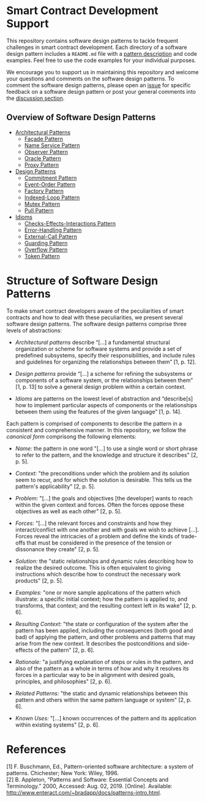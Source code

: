 # Smart Contract Development Support
This repository contains software design patterns to tackle frequent challenges in smart contract development. Each directory of a software design pattern includes a `README.md` file with a [pattern description](#structure-of-the-software-design-patterns) and code examples. Feel free to use the code examples for your individual purposes.

We encourage you to support us in maintaining this repository and welcome your questions and comments on the software design patterns. To comment the software design patterns, please open an [issue](https://github.com/KITcii/smart-contract-dev-support/issues) for specific feedback on a software design pattern or post your general comments into the [discussion section](https://github.com/KITcii/smart-contract-dev-support/discussions).

## Overview of Software Design Patterns

* [Architectural Patterns](Architectural%20Patterns/README.md)
  * [Façade Pattern](Architectural%20Patterns/Façade%20Pattern/README.md)
  * [Name
  Service Pattern](Architectural%20Patterns/Name-Service%20Pattern/README.md)
  * [Observer Pattern](Architectural%20Patterns/Observer%20Pattern/README.md)
  * [Oracle Pattern](Architectural%20Patterns/Oracle%20Pattern/README.md)
  * [Proxy Pattern](Architectural%20Patterns/Proxy%20Pattern/README.md)
* [Design Patterns](Design%20Patterns/README.md)
  * [Commitment Pattern](Design%20Patterns/Commitment%20Pattern/README.md)
  * [Event-Order Pattern](Design%20Patterns/Event-Order%20Pattern/README.md)
  * [Factory Pattern](Design%20Patterns/Factory%20Pattern/README.md#context)
  * [Indexed-Loop Pattern](Design%20Patterns/Indexed-Loop%20Pattern/README.md)
  * [Mutex Pattern](Design%20Patterns/Mutex%20Pattern/README.md)
  * [Pull Pattern](Design%20Patterns/Pull%20Pattern/README.md)
* [Idioms](Idioms/README.md#introduction)
  * [Checks-Effects-Interactions Pattern](Idioms/Checks-Effects-Interactions%20Pattern/README.md)
  * [Error-Handling Pattern](Idioms/Error-Handling%20Pattern/README.md)
  * [External-Call Pattern](Idioms/External-Call%20Pattern/README.md)
  * [Guarding Pattern](Idioms/Guarding%20Pattern/README.md)
  * [Overflow Pattern](Idioms/Overflow%20Pattern/README.md)
  * [Token Pattern](Idioms/Token%20Pattern/README.md)

# Structure of Software Design Patterns

To make smart contract developers aware of the peculiarities of smart contracts and how to deal with these peculiarities, we present several software design patterns. The software design patterns comprise three levels of abstractions:

- _Architectural patterns_ describe “[…] a fundamental structural organization or scheme for software systems and provide a set of predefined subsystems, specify their responsibilities, and include rules and guidelines for organizing the relationships between them” [1, p. 12].

- _Design patterns_ provide “[…] a scheme for refining the subsystems or components of a software system, or the relationships between them” [1, p. 13] to solve a general design problem within a certain context.

- _Idioms_ are patterns on the lowest level of abstraction and “describe[s] how to implement particular aspects of components or the relationships between them using the features of the given language” [1, p. 14].

Each pattern is comprised of components to describe the pattern in a consistent and comprehensive manner. In this repository, we follow the _canonical form_ comprisong the following elements: 

- _Name:_ the pattern in one word "[…] to use a single word or short phrase to refer to the pattern, and the knowledge and structure it describes" [2, p. 5]. 

- _Context:_ "the preconditions under which the problem and its solution seem to recur, and for which the solution is desirable. This tells us the pattern's applicability" [2, p. 5].

- _Problem:_ "[…] the goals and objectives [the developer] wants to reach within the given context and forces. Often the forces oppose these objectives as well as each other" [2, p. 5].

- _Forces:_ "[…] the relevant forces and constraints and how they interact/conflict with one another and with goals we wish to achieve […]. Forces reveal the intricacies of a problem and define the kinds of trade-offs that must be considered in the presence of the tension or dissonance they create" [2, p. 5].

- _Solution:_ the "static relationships and dynamic rules describing how to realize the desired outcome. This is often equivalent to giving instructions which describe how to construct the necessary work products" [2, p. 5].

- _Examples:_ "one or more sample applications of the pattern which illustrate: a specific initial context; how the pattern is applied to, and transforms, that context; and the resulting context left in its wake" [2, p. 6].

- _Resulting Context:_ "the state or configuration of the system after the pattern has been applied, including the consequences (both good and bad) of applying the pattern, and other problems and patterns that may arise from the new context. It describes the postconditions and side-effects of the pattern" [2, p. 6].

- _Rationale:_ "a justifying explanation of steps or rules in the pattern, and also of the pattern as a whole in terms of how and why it resolves its forces in a particular way to be in alignment with desired goals, principles, and philosophies" [2, p. 6].

- _Related Patterns:_ "the static and dynamic relationships between this pattern and others within the same pattern language or system" [2, p. 6].

- _Known Uses:_ "[…] known occurrences of the pattern and its application within existing systems" [2, p. 6].

# References
[1] F. Buschmann, Ed., Pattern-oriented software architecture: a system of patterns. Chichester; New York: Wiley, 1996.  
[2] B. Appleton, “Patterns and Software: Essential Concepts and Terminology.” 2000, Accessed: Aug. 02, 2019. [Online]. Available: http://www.enteract.com/~bradapp/docs/patterns-intro.html.
